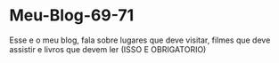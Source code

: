 # Meu-Blog-69-71
Esse e o meu blog, fala sobre lugares que deve visitar, filmes que deve assistir e livros que devem ler (ISSO E OBRIGATORIO)
